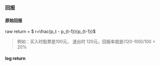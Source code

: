### 回报

#### 原始回报

raw  return = $ r=\frac{p_t - p_{t-1}}{p_{t-1}}$

> 例如：买入时股票是100元， 退出时 120元，回报率就是(120-100)/100 = 20%

#### log return











